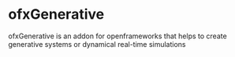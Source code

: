 ofxGenerative
=============

ofxGenerative is an addon for openframeworks that helps to create generative systems or dynamical real-time simulations